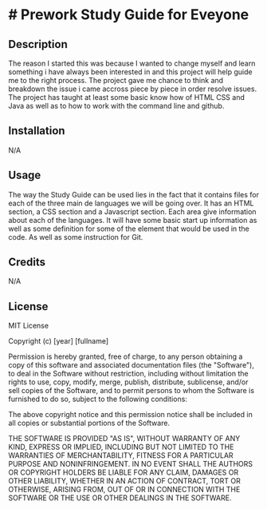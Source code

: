 # # Prework Study Guide for Eveyone

## Description

The reason I started this was because I wanted to change myself and learn something i have always been interested in and this project will help guide me to the right process. The project gave me chance to think and breakdown the issue i came accross piece by piece in order resolve issues. The project has taught at least some basic know how of HTML CSS and Java as well as to how to work with the command line and github.

## Installation

N/A

## Usage

The way the Study Guide can be used lies in the fact that it contains files for each of the three main de languages we will be going over. It has an HTML section, a CSS section and a Javascript section. Each area give information about each of the languages. It will have some basic start up information as well as some definition for some of the element that would be used in the code. As well as some instruction for Git.


## Credits

N/A

## License

MIT License

Copyright (c) [year] [fullname]

Permission is hereby granted, free of charge, to any person obtaining a copy
of this software and associated documentation files (the "Software"), to deal
in the Software without restriction, including without limitation the rights
to use, copy, modify, merge, publish, distribute, sublicense, and/or sell
copies of the Software, and to permit persons to whom the Software is
furnished to do so, subject to the following conditions:

The above copyright notice and this permission notice shall be included in all
copies or substantial portions of the Software.

THE SOFTWARE IS PROVIDED "AS IS", WITHOUT WARRANTY OF ANY KIND, EXPRESS OR
IMPLIED, INCLUDING BUT NOT LIMITED TO THE WARRANTIES OF MERCHANTABILITY,
FITNESS FOR A PARTICULAR PURPOSE AND NONINFRINGEMENT. IN NO EVENT SHALL THE
AUTHORS OR COPYRIGHT HOLDERS BE LIABLE FOR ANY CLAIM, DAMAGES OR OTHER
LIABILITY, WHETHER IN AN ACTION OF CONTRACT, TORT OR OTHERWISE, ARISING FROM,
OUT OF OR IN CONNECTION WITH THE SOFTWARE OR THE USE OR OTHER DEALINGS IN THE
SOFTWARE.
